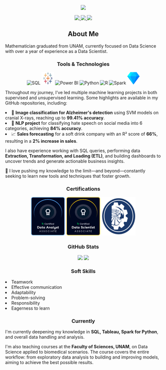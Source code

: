 <p align="center">
  <img src="https://readme-typing-svg.demolab.com/?lines=Hi!%20I'm%20Saul;Welcome%20to%20My%20Profile!;Mathematician%20%2F%2F%20Data%20Scientist&center=true&width=800&height=50&color=FF0000&vCenter=true&size=40&duration=700&pause=1350" />
</p>



<p align="center">
  <a href="https://www.linkedin.com/in/drkmorn/" target="_blank">
    <img src="https://img.shields.io/badge/LinkedIn-Perfil-blue?logo=linkedin&style=for-the-badge" />
  </a>
  <a href="https://github.com/drkmorn" target="_blank">
    <img src="https://img.shields.io/badge/GitHub-Perfil-black?logo=github&style=for-the-badge" />
  </a>
  <a href="mailto:moranprz32@gmail.com">
    <img src="https://img.shields.io/badge/Email-Gmail-D14836?logo=gmail&logoColor=white&style=for-the-badge" />
  </a>
</p>

<h2 align="center"> About Me</h2>


Mathematician graduated from UNAM, currently focused on Data Science with over a year of experience as a Data Scientist.

<h3 align="center"> Tools & Technologies</h3>

<p align="center">
  <img src="https://cdn.jsdelivr.net/gh/devicons/devicon/icons/mysql/mysql-original.svg" alt="SQL" width="40" height="40"/>
  <img src="./images/tableau.jpg" alt="Tableau" width="40" height="40"/>
  <img src="https://upload.wikimedia.org/wikipedia/commons/c/cf/New_Power_BI_Logo.svg" alt="Power BI" width="40" height="40"/>
  <img src="https://cdn.jsdelivr.net/gh/devicons/devicon/icons/python/python-original.svg" alt="Python" width="40" height="40"/>
  <img src="https://cdn.jsdelivr.net/gh/devicons/devicon/icons/r/r-original.svg" alt="R" width="40" height="40"/>
  <img src="https://cdn.jsdelivr.net/gh/devicons/devicon/icons/apachespark/apachespark-original.svg" alt="Spark" width="40" height="40"/>
  <img src="./images/OpenRefine_logo.png" alt="OpenRefine" width="40" height="40"/>
</p>


Throughout my journey, I've led multiple machine learning projects in both supervised and unsupervised learning. Some highlights are available in my GitHub repositories, including:



  <li>🧪 <strong>Image classification for Alzheimer's detection</strong> using SVM models on cranial X-rays, reaching up to <strong>99.41% accuracy</strong>.</li>
  <li>💬 <strong>NLP project</strong> for classifying hate speech on social media into 6 categories, achieving <strong>84% accuracy</strong>.</li>
  <li>📈 <strong>Sales forecasting</strong> for a soft drink company with an R² score of <strong>66%</strong>, resulting in a <strong>2% increase in sales</strong>.</li>


I also have experience working with SQL queries, performing data <strong>Extraction, Transformation, and Loading (ETL)</strong>, and building dashboards to uncover trends and generate actionable business insights.



🚀 I love pushing my knowledge to the limit—and beyond—constantly seeking to learn new tools and techniques that foster growth.

<h3 align="center">Certifications</h3>

<p align="center">
  <img src="./images/DA.png" alt="DataAnalyst" width="110" height="125"/>
  <img src="./images/DS.png" alt="DataScientist" width="110" height="125"/>
  <img src="./images/tecnm.png" alt="TECNM" width="110" height="125"/>
</p>

<h3 align="center">GitHub Stats</h3>
<div align="center">
  <img height="180em" src="https://github-readme-stats.vercel.app/api?username=drkmorn&show_icons=true&theme=radical" class="hover-effect">
  <img height="180em" src="https://github-readme-stats.vercel.app/api/top-langs/?username=drkmorn&layout=compact&theme=radical" class="hover-effect">
</div>

<h3 align="center">Soft Skills</h3>

<p align="center">
<li></strong> Teamwork 
<li>Effective communication 
<li>Adaptability 
<li>Problem-solving
<li>Responsibility 
<li>Eagerness to learn
</p>

<h3 align="center"> Currently</h3>


I'm currently deepening my knowledge in <strong>SQL, Tableau, Spark for Python</strong>, and overall data handling and analysis.



I'm also teaching courses at the <strong>Faculty of Sciences, UNAM</strong>, on Data Science applied to biomedical scenarios. The course covers the entire workflow: from exploratory data analysis to building and improving models, aiming to achieve the best possible results.
